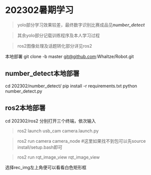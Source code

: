 # 202302暑期学习
> yolo部分学习效果较差，最终数字识别比赛成品见***number_detect***

> 其余yolo部分记载训练程序及本人学习过程

> ros2图像处理及话题转化部分详见ros2

本地部署
git clone -b master git@github.com:Whaltze/Robot.git

## number_detect本地部署

cd 202302/number_detect/
pip install -r requirements.txt 
python number_detect.py

## ros2本地部署

cd 202302/ros2
分别打开三个终端，依次输入
> ros2 launch usb_cam camera.launch.py

> ros2 run camera camera_node #这里如果找不到包可以先source install/setup.bash即可

> ros2 run rqt_image_view rqt_image_view

选择rec_img左上角便可以看看白色矩形框
